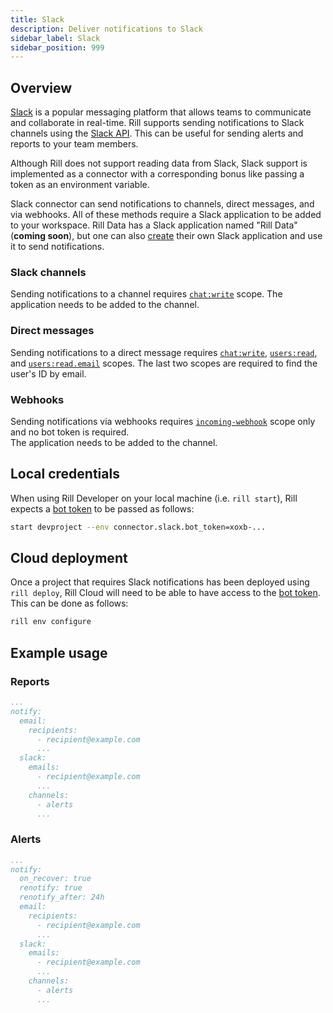 ```yaml
---
title: Slack
description: Deliver notifications to Slack
sidebar_label: Slack
sidebar_position: 999
---
```



## Overview

[Slack](https://slack.com/) is a popular messaging platform that allows teams to communicate and collaborate in real-time. 
Rill supports sending notifications to Slack channels using the [Slack API](https://api.slack.com/). 
This can be useful for sending alerts and reports to your team members.

Although Rill does not support reading data from Slack, Slack support is implemented as a connector 
with a corresponding bonus like passing a token as an environment variable.

Slack connector can send notifications to channels, direct messages, and via webhooks. 
All of these methods require a Slack application to be added to your workspace. 
Rill Data has a Slack application named "Rill Data" (__coming soon__), 
but one can also [create](https://api.slack.com/start/quickstart) their own Slack application and use it to send notifications.

### Slack channels

Sending notifications to a channel requires [`chat:write`](https://api.slack.com/scopes/chat:write) scope. The application needs to be added to the channel.

### Direct messages

Sending notifications to a direct message requires [`chat:write`](https://api.slack.com/scopes/chat:write), [`users:read`](https://api.slack.com/scopes/users:read), and [`users:read.email`](https://api.slack.com/scopes/users:read.email) scopes. 
The last two scopes are required to find the user's ID by email.

### Webhooks

Sending notifications via webhooks requires [`incoming-webhook`](https://api.slack.com/scopes/incoming-webhook) scope only and no bot token is required.  
The application needs to be added to the channel.

## Local credentials
    
When using Rill Developer on your local machine (i.e. `rill start`), Rill expects a [bot token](https://api.slack.com/authentication/token-types#bot) to be passed as follows:
    
```bash
start devproject --env connector.slack.bot_token=xoxb-...
```

## Cloud deployment

Once a project that requires Slack notifications has been deployed using `rill deploy`, Rill Cloud will need to be able to have access to the [bot token](https://api.slack.com/authentication/token-types#bot). This can be done as follows:
    
```bash
rill env configure
```

## Example usage

### Reports
```yaml
...
notify:
  email:
    recipients:
      - recipient@example.com
      ...
  slack:
    emails:
      - recipient@example.com
      ...
    channels:
      - alerts
      ...
```
### Alerts
```yaml
...
notify:
  on_recover: true
  renotify: true
  renotify_after: 24h
  email:
    recipients:
      - recipient@example.com
      ...
  slack:
    emails:
      - recipient@example.com
      ...
    channels:
      - alerts
      ...
```

